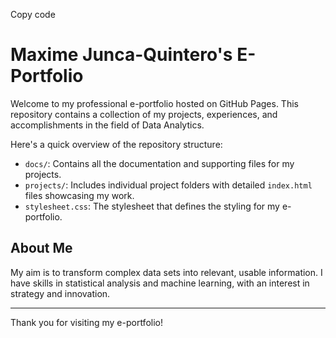 
Copy code
# Maxime Junca-Quintero's E-Portfolio

Welcome to my professional e-portfolio hosted on GitHub Pages. This repository contains a collection of my projects, experiences, and accomplishments in the field of Data Analytics.

Here's a quick overview of the repository structure:
- `docs/`: Contains all the documentation and supporting files for my projects.
- `projects/`: Includes individual project folders with detailed `index.html` files showcasing my work.
- `stylesheet.css`: The stylesheet that defines the styling for my e-portfolio.

## About Me

My aim is to transform complex data sets into relevant, usable information. I have skills in statistical analysis and machine learning, with an interest in strategy and innovation.

---

Thank you for visiting my e-portfolio!

